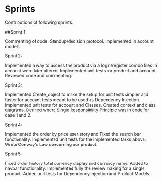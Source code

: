 # Sprints
Contributions of following sprints:

##Sprint 1:

Commenting of code. 
Standup/decision protocol. 
Implemented in account models.

Sprint 2:

Implemented a way to access the product via a login/register combo files in account were later altered. 
Implemented unit tests for product and account. 
Reviewed code and commenting.

Sprint 3:

Implemented Create_object to make the setup for unit tests simpler and faster for account tests meant to be used as Dependency Injection. 
Implemented unit tests for account and Classes. 
Created context and class diagrams. Defined where Single Responsibility Principle was in code for case 1 and 2.

Sprint 4:

Implemented the order by price user story and Fixed the search bar functionality. 
Implemented unit tests for the implemented tasks above. 
Wrote Conway's Law concerning our product.

Sprint 5:

Fixed order history total currency display and currency name. 
Added to navbar functionality. 
Implemented fully the review making for a single product. 
Added unit tests for Dependency Injection and Product Models.
